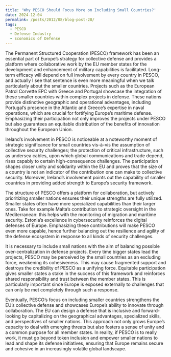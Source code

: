 ```yaml
---
title: 'Why PESCO Should Focus More on Including Small Countries?'
date: 2024-12-04
permalink: /posts/2012/08/blog-post-20/
tags:
  - PESCO
  - Defense Industry
  - Economics of Defense
---
```



The Permanent Structured Cooperation (PESCO) framework has been an essential part of Europe’s strategy for collective defense and provides a platform where collaborative work by the EU member states for the development and enhancement of military capabilities is facilitated. Long-term efficacy will depend on full involvement by every country in PESCO, and actually I see that sentence is even more meaningful when we talk particularly about the smaller countries. Projects such as the European Patrol Corvette EPC with Greece and Portugal showcase the integration of these smaller countries within complex projects in defense. These nations provide distinctive geographic and operational advantages, including Portugal’s presence in the Atlantic and Greece’s expertise in naval operations, which are crucial for fortifying Europe’s maritime defense. Emphasizing their participation not only improves the projects under PESCO but also guarantees an equitable distribution of the benefits of innovation throughout the European Union.

Ireland’s involvement in PESCO is noticeable at a noteworthy moment of strategic significance for small countries vis-à-vis the assumption of collective security challenges; the protection of critical infrastructure, such as undersea cables, upon which global communications and trade depend, rises capably to certain high-consequence challenges. The participation shapes closer unity and solidarity within the EU and proves that the size of a country is not an indicator of the contribution one can make to collective security. Moreover, Ireland’s involvement points out the capability of smaller countries in providing added strength to Europe’s security framework.

The structure of PESCO offers a platform for collaboration, but actively prioritizing smaller nations ensures their unique strengths are fully utilized. Smaller states often have more specialized capabilities than their larger ones. Take for example Malta’s contribution to strategic oversight in the Mediterranean: this helps with the monitoring of migration and maritime security. Estonia’s excellence in cybersecurity reinforces the digital defenses of Europe. Emphasizing these contributions will make PESCO even more capable, hence further balancing out the resilience and agility of the defense ecosystem in response to all kinds of security challenges.

It is necessary to include small nations with the aim of balancing possible over-centralization in defense projects. Every time bigger states lead the projects, PESCO may be perceived by the small countries as an excluding force, weakening its cohesiveness. This may cause fragmented support and destroys the credibility of PESCO as a unifying force. Equitable participation gives smaller states a stake in the success of this framework and reinforces shared responsibility and trust between the member states. This is particularly important since Europe is exposed externally to challenges that can only be met completely through such a response.

Eventually, PESCO’s focus on including smaller countries strengthens the EU’s collective defense and showcases Europe’s ability to innovate through collaboration. The EU can design a defense that is inclusive and forward-looking by capitalizing on the geographical advantages, specialized skills, and perspectives of smaller nations. This approach not only grows Europe’s capacity to deal with emerging threats but also fosters a sense of unity and a common purpose for all member states. In reality, if PESCO is to really work, it must go beyond token inclusion and empower smaller nations to lead and shape its defense initiatives, ensuring that Europe remains secure and cohesive in an increasingly volatile global landscape.
